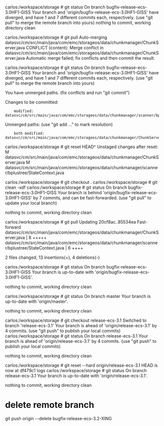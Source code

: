 carlos:/workspace/storage # git status
On branch bugfix-release-ecs-3.0HF1-GISS
Your branch and 'origin/bugfix-release-ecs-3.0HF1-GISS' have diverged,
and have 1 and 7 different commits each, respectively.
  (use "git pull" to merge the remote branch into yours)
nothing to commit, working directory clean

carlos:/workspace/storage # git pull
Auto-merging datasvc/cm/src/main/java/com/emc/storageos/data/chunkmanager/ChunkServer.java
CONFLICT (content): Merge conflict in datasvc/cm/src/main/java/com/emc/storageos/data/chunkmanager/ChunkServer.java
Automatic merge failed; fix conflicts and then commit the result.

carlos:/workspace/storage # git status
On branch bugfix-release-ecs-3.0HF1-GISS
Your branch and 'origin/bugfix-release-ecs-3.0HF1-GISS' have diverged,
and have 1 and 7 different commits each, respectively.
  (use "git pull" to merge the remote branch into yours)

You have unmerged paths.
  (fix conflicts and run "git commit")

Changes to be committed:

        modified:   datasvc/cm/src/main/java/com/emc/storageos/data/chunkmanager/scanner/bplustree/StateContext.java

Unmerged paths:
  (use "git add <file>..." to mark resolution)

        both modified:      datasvc/cm/src/main/java/com/emc/storageos/data/chunkmanager/ChunkServer.java

carlos:/workspace/storage # git reset HEAD^
Unstaged changes after reset:
M       datasvc/cm/src/main/java/com/emc/storageos/data/chunkmanager/ChunkServer.java
M       datasvc/cm/src/main/java/com/emc/storageos/data/chunkmanager/scanner/bplustree/StateContext.java

carlos:/workspace/storage # git checkout .
carlos:/workspace/storage # git clean -xdf
carlos:/workspace/storage # git status
On branch bugfix-release-ecs-3.0HF1-GISS
Your branch is behind 'origin/bugfix-release-ecs-3.0HF1-GISS' by 7 commits, and can be fast-forwarded.
  (use "git pull" to update your local branch)

nothing to commit, working directory clean

carlos:/workspace/storage # git pull
Updating 20cf8ac..85534ea
Fast-forward
 datasvc/cm/src/main/java/com/emc/storageos/data/chunkmanager/ChunkServer.java                         |  8 +++++
 datasvc/cm/src/main/java/com/emc/storageos/data/chunkmanager/scanner/bplustree/StateContext.java      |  6 ++++

 2 files changed, 13 insertions(+), 4 deletions(-)

carlos:/workspace/storage # git status
On branch bugfix-release-ecs-3.0HF1-GISS
Your branch is up-to-date with 'origin/bugfix-release-ecs-3.0HF1-GISS'.

nothing to commit, working directory clean




carlos:/workspace/storage # git status
On branch master
Your branch is up-to-date with 'origin/master'.

nothing to commit, working directory clean

carlos:/workspace/storage # git checkout release-ecs-3.1
Switched to branch 'release-ecs-3.1'
Your branch is ahead of 'origin/release-ecs-3.1' by 4 commits.
  (use "git push" to publish your local commits)
carlos:/workspace/storage # git status
On branch release-ecs-3.1
Your branch is ahead of 'origin/release-ecs-3.1' by 4 commits.
  (use "git push" to publish your local commits)

nothing to commit, working directory clean

carlos:/workspace/storage # git reset --hard origin/release-ecs-3.1
HEAD is now at df479c1 logs
carlos:/workspace/storage # git status
On branch release-ecs-3.1
Your branch is up-to-date with 'origin/release-ecs-3.1'.

nothing to commit, working directory clean



# delete remote branch
git push origin --delete bugfix-release-ecs-3.2-XING


